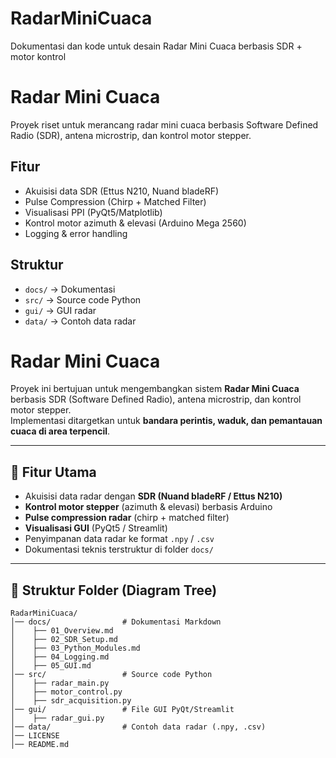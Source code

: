 # RadarMiniCuaca
Dokumentasi dan kode untuk desain Radar Mini Cuaca berbasis SDR + motor kontrol
# Radar Mini Cuaca
Proyek riset untuk merancang radar mini cuaca berbasis Software Defined Radio (SDR), antena microstrip, dan kontrol motor stepper.

## Fitur
- Akuisisi data SDR (Ettus N210, Nuand bladeRF)
- Pulse Compression (Chirp + Matched Filter)
- Visualisasi PPI (PyQt5/Matplotlib)
- Kontrol motor azimuth & elevasi (Arduino Mega 2560)
- Logging & error handling

## Struktur
- `docs/` → Dokumentasi
- `src/` → Source code Python
- `gui/` → GUI radar
- `data/` → Contoh data radar
# Radar Mini Cuaca

Proyek ini bertujuan untuk mengembangkan sistem **Radar Mini Cuaca** berbasis SDR (Software Defined Radio), antena microstrip, dan kontrol motor stepper.  
Implementasi ditargetkan untuk **bandara perintis, waduk, dan pemantauan cuaca di area terpencil**.

---

## 🚀 Fitur Utama
- Akuisisi data radar dengan **SDR (Nuand bladeRF / Ettus N210)**
- **Kontrol motor stepper** (azimuth & elevasi) berbasis Arduino
- **Pulse compression radar** (chirp + matched filter)
- **Visualisasi GUI** (PyQt5 / Streamlit)
- Penyimpanan data radar ke format `.npy` / `.csv`
- Dokumentasi teknis terstruktur di folder `docs/`

---

## 📂 Struktur Folder (Diagram Tree)

```text
RadarMiniCuaca/ 
│── docs/                # Dokumentasi Markdown
│    ├── 01_Overview.md
│    ├── 02_SDR_Setup.md
│    ├── 03_Python_Modules.md
│    ├── 04_Logging.md
│    ├── 05_GUI.md
│── src/                 # Source code Python
│    ├── radar_main.py
│    ├── motor_control.py
│    ├── sdr_acquisition.py
│── gui/                 # File GUI PyQt/Streamlit
│    ├── radar_gui.py
│── data/                # Contoh data radar (.npy, .csv)
│── LICENSE
│── README.md

